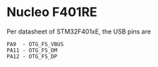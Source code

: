 # Nucleo F401RE

Per datasheet of STM32F401xE, the USB pins are

```
PA9  - OTG_FS_VBUS
PA11 - OTG_FS_DM
PA12 - OTG_FS_DP
```

